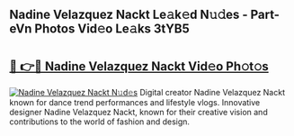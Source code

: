 ## Nadine Velazquez Nackt Le𝚊k𝚎d N𝚞𝚍es - Part-eVn Photos Vid𝚎o Le𝚊ks 3tYB5

# <h2><a href="http://fb13eo.evod.top/?m=Nadine+Velazquez+Nackt">🔗 👉🔴 Nadine Velazquez Nackt Vid𝚎o Ph𝚘t𝚘s</a></h2>

[![Nadine Velazquez Nackt N𝚞d𝚎s](https://i.imgur.com/8V9OHl7.gif)](http://fb13eo.evod.top/?m=Nadine+Velazquez+Nackt)
Digital creator Nadine Velazquez Nackt known for dance trend performances and lifestyle vlogs. Innovative designer Nadine Velazquez Nackt, known for their creative vision and contributions to the world of fashion and design. 
